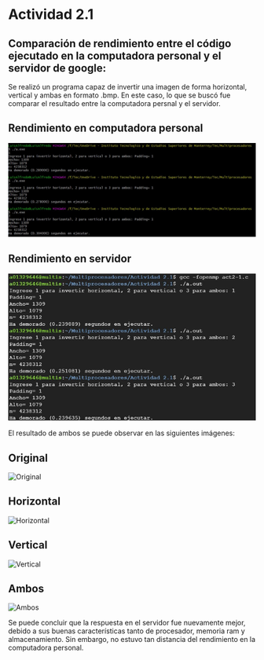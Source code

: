 # Actividad 2.1
## Comparación de rendimiento entre el código ejecutado en la computadora personal y el servidor de google:

Se realizó un programa capaz de invertir una imagen de forma horizontal, vertical y ambas en formato .bmp. En este caso, lo que se buscó fue comparar el resultado entre la computadora persnal y el servidor.
## Rendimiento en computadora personal

![Computadora Personal](https://github.com/LuisAlfPerez/Multiprocesadores/blob/main/Actividad%202.1/respuesta-personal.jpg)

## Rendimiento en servidor

![Servidor](https://github.com/LuisAlfPerez/Multiprocesadores/blob/main/Actividad%202.1/respuesta-servidor.jpg)


El resultado de ambos se puede observar en las siguientes imágenes:

## Original

![Original](https://github.com/LuisAlfPerez/Multiprocesadores/blob/main/Actividad%202.1/punk.bmp)

## Horizontal

![Horizontal](https://github.com/LuisAlfPerez/Multiprocesadores/blob/main/Actividad%202.1/punk.bmp_horizontal.bmp)

## Vertical

![Vertical](https://github.com/LuisAlfPerez/Multiprocesadores/blob/main/Actividad%202.1/punk.bmp_vertical.bmp)

## Ambos

![Ambos](https://github.com/LuisAlfPerez/Multiprocesadores/blob/main/Actividad%202.1/punk.bmp_ambos.bmp)

Se puede concluir que la respuesta en el servidor fue nuevamente mejor, debido a sus buenas características tanto de procesador, memoria ram y almacenamiento. Sin embargo, no estuvo tan distancia del rendimiento en la computadora personal. 

